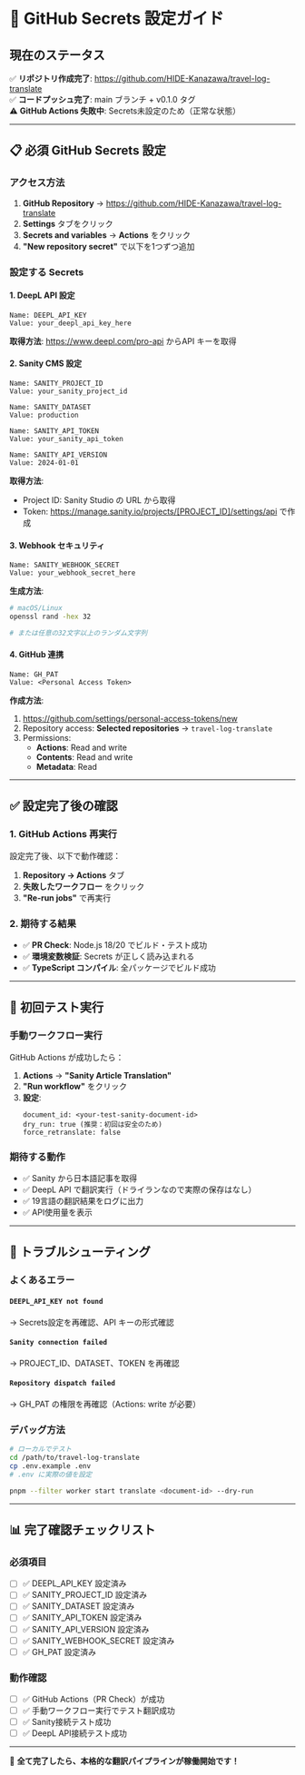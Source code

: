 # 🔐 GitHub Secrets 設定ガイド

## 現在のステータス
✅ **リポジトリ作成完了**: https://github.com/HIDE-Kanazawa/travel-log-translate  
✅ **コードプッシュ完了**: main ブランチ + v0.1.0 タグ  
⚠️  **GitHub Actions 失敗中**: Secrets未設定のため（正常な状態）

---

## 📋 必須 GitHub Secrets 設定

### アクセス方法
1. **GitHub Repository** → https://github.com/HIDE-Kanazawa/travel-log-translate
2. **Settings** タブをクリック
3. **Secrets and variables** → **Actions** をクリック
4. **"New repository secret"** で以下を1つずつ追加

### 設定する Secrets

#### 1. DeepL API 設定
```
Name: DEEPL_API_KEY
Value: your_deepl_api_key_here
```
**取得方法**: https://www.deepl.com/pro-api からAPI キーを取得

#### 2. Sanity CMS 設定
```
Name: SANITY_PROJECT_ID
Value: your_sanity_project_id

Name: SANITY_DATASET  
Value: production

Name: SANITY_API_TOKEN
Value: your_sanity_api_token

Name: SANITY_API_VERSION
Value: 2024-01-01
```
**取得方法**: 
- Project ID: Sanity Studio の URL から取得
- Token: https://manage.sanity.io/projects/[PROJECT_ID]/settings/api で作成

#### 3. Webhook セキュリティ
```
Name: SANITY_WEBHOOK_SECRET
Value: your_webhook_secret_here
```
**生成方法**: 
```bash
# macOS/Linux
openssl rand -hex 32

# または任意の32文字以上のランダム文字列
```

#### 4. GitHub 連携
```
Name: GH_PAT
Value: <Personal Access Token>
```
**作成方法**:
1. https://github.com/settings/personal-access-tokens/new
2. Repository access: **Selected repositories** → `travel-log-translate`
3. Permissions:
   - **Actions**: Read and write
   - **Contents**: Read and write
   - **Metadata**: Read

---

## ✅ 設定完了後の確認

### 1. GitHub Actions 再実行
設定完了後、以下で動作確認：

1. **Repository → Actions** タブ
2. **失敗したワークフロー** をクリック
3. **"Re-run jobs"** で再実行

### 2. 期待する結果
- ✅ **PR Check**: Node.js 18/20 でビルド・テスト成功
- ✅ **環境変数検証**: Secrets が正しく読み込まれる
- ✅ **TypeScript コンパイル**: 全パッケージでビルド成功

---

## 🧪 初回テスト実行

### 手動ワークフロー実行
GitHub Actions が成功したら：

1. **Actions** → **"Sanity Article Translation"**
2. **"Run workflow"** をクリック
3. **設定**:
   ```
   document_id: <your-test-sanity-document-id>
   dry_run: true (推奨：初回は安全のため)
   force_retranslate: false
   ```

### 期待する動作
- ✅ Sanity から日本語記事を取得
- ✅ DeepL API で翻訳実行（ドライランなので実際の保存はなし）
- ✅ 19言語の翻訳結果をログに出力
- ✅ API使用量を表示

---

## 🚨 トラブルシューティング

### よくあるエラー

#### `DEEPL_API_KEY not found`
→ Secrets設定を再確認、API キーの形式確認

#### `Sanity connection failed`  
→ PROJECT_ID、DATASET、TOKEN を再確認

#### `Repository dispatch failed`
→ GH_PAT の権限を再確認（Actions: write が必要）

### デバッグ方法
```bash
# ローカルでテスト
cd /path/to/travel-log-translate
cp .env.example .env
# .env に実際の値を設定

pnpm --filter worker start translate <document-id> --dry-run
```

---

## 📊 完了確認チェックリスト

### 必須項目
- [ ] ✅ DEEPL_API_KEY 設定済み
- [ ] ✅ SANITY_PROJECT_ID 設定済み  
- [ ] ✅ SANITY_DATASET 設定済み
- [ ] ✅ SANITY_API_TOKEN 設定済み
- [ ] ✅ SANITY_API_VERSION 設定済み
- [ ] ✅ SANITY_WEBHOOK_SECRET 設定済み
- [ ] ✅ GH_PAT 設定済み

### 動作確認
- [ ] ✅ GitHub Actions（PR Check）が成功
- [ ] ✅ 手動ワークフロー実行でテスト翻訳成功
- [ ] ✅ Sanity接続テスト成功
- [ ] ✅ DeepL API接続テスト成功

---

🎉 **全て完了したら、本格的な翻訳パイプラインが稼働開始です！**